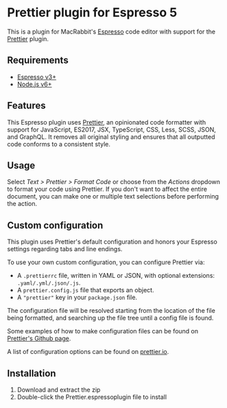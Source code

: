 # Prettier plugin for Espresso 5
This is a plugin for MacRabbit's [Espresso](http://macrabbit.com/espresso/) code editor with support for the [Prettier](https://github.com/prettier/prettier) plugin.

## Requirements
- [Espresso v3+](http://macrabbit.com/espresso/)
- [Node.js v6+](http://nodejs.org/)

## Features
This Espresso plugin uses [Prettier](https://github.com/prettier/prettier), an opinionated code formatter with support for JavaScript, ES2017, JSX, TypeScript, CSS, Less, SCSS, JSON, and GraphQL. It removes all original styling and ensures that all outputted code conforms to a consistent style.

## Usage
Select *Text > Prettier > Format Code* or choose from the *Actions* dropdown to format your code using Prettier. If you don't want to affect the entire document, you can make one or multiple text selections before performing the action.

## Custom configuration
This plugin uses Prettier's default configuration and honors your Espresso settings regarding tabs and line endings.

To use your own custom configuration, you can configure Prettier via:

* A `.prettierrc` file, written in YAML or JSON, with optional extensions: `.yaml/.yml/.json/.js`.
* A `prettier.config.js` file that exports an object.
* A `"prettier"` key in your `package.json` file.

The configuration file will be resolved starting from the location of the file being formatted,
and searching up the file tree until a config file is found.

Some examples of how to make configuration files can be found on [Prettier's Github page](https://github.com/prettier/prettier#basic-configuration).

A list of configuration options can be found on [prettier.io](https://prettier.io/docs/en/options.html).

## Installation

1. Download and extract the zip
2. Double-click the Prettier.espressoplugin file to install
